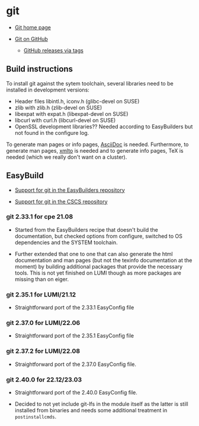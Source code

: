 # git

  * [Git home page](https://git-scm.com)

  * [Git on GitHub](https://github.com/git/git)

      * [GitHub releases via tags](https://github.com/git/git/tags)


## Build instructions

To install git against the sytem toolchain, several libraries need to be installed
in development versions:
  * Header files libintl.h, iconv.h (glibc-devel on SUSE)
  * zlib with zlib.h (zlib-devel on SUSE)
  * libexpat with expat.h (libexpat-devel on SUSE)
  * libcurl with curl.h (libcurl-devel on SUSE)
  * OpenSSL development libraries?? Needed according to EasyBuilders but not found
    in the configure log.

To generate man pages or info pages, [AsciiDoc](https://asciidoc.org/)
is needed. Furthermore, to generate man pages, [xmlto](https://pagure.io/xmlto) is
needed and to generate info pages, TeX is needed (which we really don't want on a
cluster).


## EasyBuild

  * [Support for git in the EasyBuilders repository](https://github.com/easybuilders/easybuild-easyconfigs/tree/develop/easybuild/easyconfigs/g/git)

  * [Support for git in the CSCS repository](https://github.com/eth-cscs/production/tree/master/easybuild/easyconfigs/g/git)


### git 2.33.1 for cpe 21.08

  * Started from the EasyBuilders recipe that doesn't build the documentation,
    but checked options from configure, switched to OS dependencies and the
    SYSTEM toolchain.

  * Further extended that one to one that can also generate the html documentation
    and man pages (but not the texinfo documentation at the moment) by building
    additional packages that provide the necessary tools. This is not yet finished
    on LUMI though as more packages are missing than on eiger.

### git 2.35.1 for LUMI/21.12

  * Straightforward port of the 2.33.1 EasyConfig file

### git 2.37.0 for LUMI/22.06

  * Straightforward port of the 2.35.1 EasyConfig file


### git 2.37.2 for LUMI/22.08

  * Straightforward port of the 2.37.0 EasyConfig file.
  
### git 2.40.0 for 22.12/23.03

  * Straightforward port of the 2.40.0 EasyConfig file.
  
  * Decided to not yet include git-lfs in the module itself as the latter is still 
    installed from binaries and needs some additional treatment in `postinstallcmds`.

